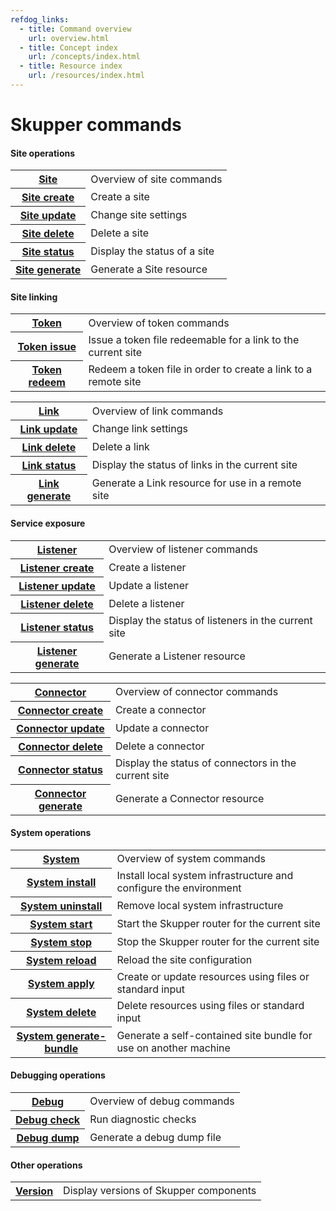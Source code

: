 ```yaml
---
refdog_links:
  - title: Command overview
    url: overview.html
  - title: Concept index
    url: /concepts/index.html
  - title: Resource index
    url: /resources/index.html
---
```


# Skupper commands

#### Site operations

<table class="objects">
<tr><th><a href="{{site.prefix}}/commands/site/index.html">Site</a></th><td>Overview of site commands</td></tr>
<tr><th><a href="{{site.prefix}}/commands/site/create.html">Site create</a></th><td>Create a site</td></tr>
<tr><th><a href="{{site.prefix}}/commands/site/update.html">Site update</a></th><td>Change site settings</td></tr>
<tr><th><a href="{{site.prefix}}/commands/site/delete.html">Site delete</a></th><td>Delete a site</td></tr>
<tr><th><a href="{{site.prefix}}/commands/site/status.html">Site status</a></th><td>Display the status of a site</td></tr>
<tr><th><a href="{{site.prefix}}/commands/site/generate.html">Site generate</a></th><td>Generate a Site resource</td></tr>
</table>


#### Site linking

<table class="objects">
<tr><th><a href="{{site.prefix}}/commands/token/index.html">Token</a></th><td>Overview of token commands</td></tr>
<tr><th><a href="{{site.prefix}}/commands/token/issue.html">Token issue</a></th><td>Issue a token file redeemable for a link to the current site</td></tr>
<tr><th><a href="{{site.prefix}}/commands/token/redeem.html">Token redeem</a></th><td>Redeem a token file in order to create a link to a remote site</td></tr>
</table>

<table class="objects">
<tr><th><a href="{{site.prefix}}/commands/link/index.html">Link</a></th><td>Overview of link commands</td></tr>
<tr><th><a href="{{site.prefix}}/commands/link/update.html">Link update</a></th><td>Change link settings</td></tr>
<tr><th><a href="{{site.prefix}}/commands/link/delete.html">Link delete</a></th><td>Delete a link</td></tr>
<tr><th><a href="{{site.prefix}}/commands/link/status.html">Link status</a></th><td>Display the status of links in the current site</td></tr>
<tr><th><a href="{{site.prefix}}/commands/link/generate.html">Link generate</a></th><td>Generate a Link resource for use in a remote site</td></tr>
</table>


#### Service exposure

<table class="objects">
<tr><th><a href="{{site.prefix}}/commands/listener/index.html">Listener</a></th><td>Overview of listener commands</td></tr>
<tr><th><a href="{{site.prefix}}/commands/listener/create.html">Listener create</a></th><td>Create a listener</td></tr>
<tr><th><a href="{{site.prefix}}/commands/listener/update.html">Listener update</a></th><td>Update a listener</td></tr>
<tr><th><a href="{{site.prefix}}/commands/listener/delete.html">Listener delete</a></th><td>Delete a listener</td></tr>
<tr><th><a href="{{site.prefix}}/commands/listener/status.html">Listener status</a></th><td>Display the status of listeners in the current site</td></tr>
<tr><th><a href="{{site.prefix}}/commands/listener/generate.html">Listener generate</a></th><td>Generate a Listener resource</td></tr>
</table>

<table class="objects">
<tr><th><a href="{{site.prefix}}/commands/connector/index.html">Connector</a></th><td>Overview of connector commands</td></tr>
<tr><th><a href="{{site.prefix}}/commands/connector/create.html">Connector create</a></th><td>Create a connector</td></tr>
<tr><th><a href="{{site.prefix}}/commands/connector/update.html">Connector update</a></th><td>Update a connector</td></tr>
<tr><th><a href="{{site.prefix}}/commands/connector/delete.html">Connector delete</a></th><td>Delete a connector</td></tr>
<tr><th><a href="{{site.prefix}}/commands/connector/status.html">Connector status</a></th><td>Display the status of connectors in the current site</td></tr>
<tr><th><a href="{{site.prefix}}/commands/connector/generate.html">Connector generate</a></th><td>Generate a Connector resource</td></tr>
</table>


#### System operations

<table class="objects">
<tr><th><a href="{{site.prefix}}/commands/system/index.html">System</a></th><td>Overview of system commands</td></tr>
<tr><th><a href="{{site.prefix}}/commands/system/install.html">System install</a></th><td>Install local system infrastructure and configure the environment</td></tr>
<tr><th><a href="{{site.prefix}}/commands/system/uninstall.html">System uninstall</a></th><td>Remove local system infrastructure</td></tr>
<tr><th><a href="{{site.prefix}}/commands/system/start.html">System start</a></th><td>Start the Skupper router for the current site</td></tr>
<tr><th><a href="{{site.prefix}}/commands/system/stop.html">System stop</a></th><td>Stop the Skupper router for the current site</td></tr>
<tr><th><a href="{{site.prefix}}/commands/system/reload.html">System reload</a></th><td>Reload the site configuration</td></tr>
<tr><th><a href="{{site.prefix}}/commands/system/apply.html">System apply</a></th><td>Create or update resources using files or standard input</td></tr>
<tr><th><a href="{{site.prefix}}/commands/system/delete.html">System delete</a></th><td>Delete resources using files or standard input</td></tr>
<tr><th><a href="{{site.prefix}}/commands/system/generate-bundle.html">System generate-bundle</a></th><td>Generate a self-contained site bundle for use on another machine</td></tr>
</table>


#### Debugging operations

<table class="objects">
<tr><th><a href="{{site.prefix}}/commands/debug/index.html">Debug</a></th><td>Overview of debug commands</td></tr>
<tr><th><a href="{{site.prefix}}/commands/debug/check.html">Debug check</a></th><td>Run diagnostic checks</td></tr>
<tr><th><a href="{{site.prefix}}/commands/debug/dump.html">Debug dump</a></th><td>Generate a debug dump file</td></tr>
</table>


#### Other operations

<table class="objects">
<tr><th><a href="{{site.prefix}}/commands/version.html">Version</a></th><td>Display versions of Skupper components</td></tr>
</table>

